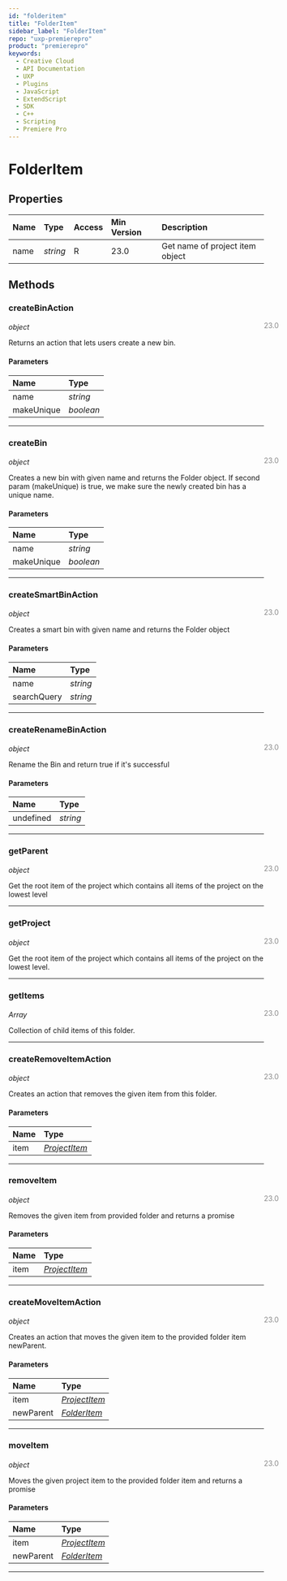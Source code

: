 ```yaml
---
id: "folderitem"
title: "FolderItem"
sidebar_label: "FolderItem"
repo: "uxp-premierepro"
product: "premierepro"
keywords:
  - Creative Cloud
  - API Documentation
  - UXP
  - Plugins
  - JavaScript
  - ExtendScript
  - SDK
  - C++
  - Scripting
  - Premiere Pro
---
```


# FolderItem

## Properties

| Name | Type | Access | Min Version | Description |
| :------ | :------ | :------ | :------ | :------ |
| name | *string* | R | 23.0 | Get name of project item object |

## Methods

### createBinAction

<span class="minversion" style="display: block; margin-bottom: -1em; margin-left: 36em; float:left; opacity:0.5;">23.0</span>

*object*

Returns an action that lets users create a new bin.

#### Parameters

| Name | Type |
| :------ | :------ |
| name | *string* |
| makeUnique | *boolean* |

___

### createBin

<span class="minversion" style="display: block; margin-bottom: -1em; margin-left: 36em; float:left; opacity:0.5;">23.0</span>

*object*

Creates a new bin with given name and returns the Folder object. If second param (makeUnique) is true, we make sure the newly created bin has a unique name.

#### Parameters

| Name | Type |
| :------ | :------ |
| name | *string* |
| makeUnique | *boolean* |

___

### createSmartBinAction

<span class="minversion" style="display: block; margin-bottom: -1em; margin-left: 36em; float:left; opacity:0.5;">23.0</span>

*object*

Creates a smart bin with given name and returns the Folder object

#### Parameters

| Name | Type |
| :------ | :------ |
| name | *string* |
| searchQuery | *string* |

___

### createRenameBinAction

<span class="minversion" style="display: block; margin-bottom: -1em; margin-left: 36em; float:left; opacity:0.5;">23.0</span>

*object*

Rename the Bin and return true if it's successful

#### Parameters

| Name | Type |
| :------ | :------ |
| undefined | *string* |

___

### getParent

<span class="minversion" style="display: block; margin-bottom: -1em; margin-left: 36em; float:left; opacity:0.5;">23.0</span>

*object*

Get the root item of the project which contains all items of the project on the lowest level

___

### getProject

<span class="minversion" style="display: block; margin-bottom: -1em; margin-left: 36em; float:left; opacity:0.5;">23.0</span>

*object*

Get the root item of the project which contains all items of the project on the lowest level.

___

### getItems

<span class="minversion" style="display: block; margin-bottom: -1em; margin-left: 36em; float:left; opacity:0.5;">23.0</span>

*Array*

Collection of child items of this folder.


___

### createRemoveItemAction

<span class="minversion" style="display: block; margin-bottom: -1em; margin-left: 36em; float:left; opacity:0.5;">23.0</span>

*object*

Creates an action that removes the given item from this folder.

#### Parameters

| Name | Type |
| :------ | :------ |
| item | [*ProjectItem*](/ppro_reference/classes/projectitem/) |

___

### removeItem

<span class="minversion" style="display: block; margin-bottom: -1em; margin-left: 36em; float:left; opacity:0.5;">23.0</span>

*object*

Removes the given item from provided folder and returns a promise

#### Parameters

| Name | Type |
| :------ | :------ |
| item | [*ProjectItem*](/ppro_reference/classes/projectitem/) |

___

### createMoveItemAction

<span class="minversion" style="display: block; margin-bottom: -1em; margin-left: 36em; float:left; opacity:0.5;">23.0</span>

*object*

Creates an action that moves the given item to the provided folder item newParent.

#### Parameters

| Name | Type |
| :------ | :------ |
| item | [*ProjectItem*](/ppro_reference/classes/projectitem/) |
| newParent | [*FolderItem*](/ppro_reference/classes/folderitem/) |

___

### moveItem

<span class="minversion" style="display: block; margin-bottom: -1em; margin-left: 36em; float:left; opacity:0.5;">23.0</span>

*object*

Moves the given project item to the provided folder item and returns a promise

#### Parameters

| Name | Type |
| :------ | :------ |
| item | [*ProjectItem*](/ppro_reference/classes/projectitem/) |
| newParent | [*FolderItem*](/ppro_reference/classes/folderitem/) |

___
